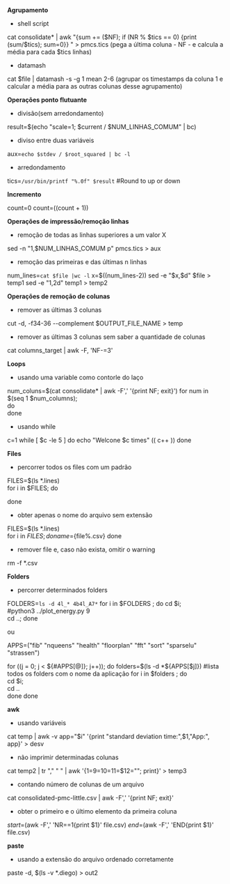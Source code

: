 **Agrupamento**

- shell script

cat consolidate* | awk  "{sum += (\$NF); if (NR % $tics == 0) {print (sum/$tics); sum=0}} " > pmcs.tics (pega a última coluna - NF - e calcula a média para cada $tics linhas)

- datamash

cat $file | datamash -s -g 1 mean 2-6 (agrupar os timestamps da coluna 1 e calcular a média para as outras colunas desse agrupamento)

**Operações ponto flutuante**

- divisão(sem arredondamento)

result=$(echo "scale=1; $current / $NUM_LINHAS_COMUM" | bc)

- diviso entre duas variáveis

aux=`echo $stdev / $root_squared | bc -l`

- arredondamento

tics=`/usr/bin/printf "%.0f" $result` #Round to up or down

**Incremento**

count=0
count=$(($count + 1)) 

**Operações de impressão/remoção linhas**

- remoção de todas as linhas superiores a um valor X

sed -n "1,$NUM_LINHAS_COMUM p" pmcs.tics > aux

- remoção das primeiras e das últimas n linhas

num_lines=`cat $file |wc -l`
x=$((num_lines-2)) 
sed -e "$x,\$d" $file > temp1
sed -e "1,2d" temp1 > temp2

**Operações de remoção de colunas**

- remover as últimas 3 colunas

cut -d, -f34-36 --complement $OUTPUT_FILE_NAME > temp

- remover as últimas 3 colunas sem saber a quantidade de colunas

cat columns_target | awk -F, 'NF-=3'

**Loops**

- usando uma variable como contorle do laço

num_coluns=$(cat consolidate* | awk -F',' '{print NF; exit}')
for num in $(seq 1 $num_columns);     
do  
done

- usando while

c=1
while [ $c -le 5 ]
do
	echo "Welcone $c times"
	(( c++ ))
done

**Files**
- percorrer todos os files com um padrão

FILES=$(ls *.lines)      
for i in $FILES;
do  

done

- obter apenas o nome do arquivo sem extensão

FILES=$(ls *.lines)      
for i in $FILES;
do  
     name=${file%.csv}
done

- remover file e, caso não exista, omitir o warning

rm -f *.csv 

**Folders**

- percorrer determinados folders

FOLDERS=`ls -d 4l_* 4b4l_A7*`
for i in $FOLDERS ;
do
    cd $i;          
    #python3 ../plot_energy.py 9      
    cd ..;
done

ou

APPS=("fib" "nqueens" "health" "floorplan" "fft" "sort" "sparselu" "strassen")

for ((j = 0; j < ${#APPS[@]}; j++));
do   
      folders=$(ls -d *${APPS[$j]}) #lista todos os folders com o nome da aplicação
      for i in $folders ;
      do          
         cd $i;  
         cd ..    
      done
done

**awk**

- usando variáveis

cat temp | awk -v app="$i" '{print "standard deviation time:",$1,"App:", app}' > desv

- não imprimir determinadas colunas

cat temp2 | tr "," " " | awk '{$1=$9=$10=$11=$12=""; print}' > temp3

- contando número de colunas de um arquivo

cat consolidated-pmc-little.csv | awk -F',' '{print NF; exit}'

- obter o primeiro e o último elemento da primeira coluna

$start=$(awk -F',' 'NR==1{print $1}' file.csv)
$end=$(awk -F',' 'END{print $1}' file.csv)

**paste**

- usando a extensão do arquivo ordenado corretamente

paste -d, $(ls -v *.diego) > out2
